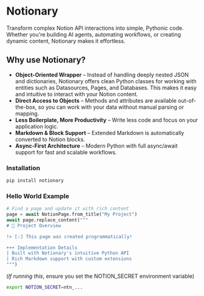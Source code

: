 # Notionary

Transform complex Notion API interactions into simple, Pythonic code. Whether you're building AI agents, automating workflows, or creating dynamic content, Notionary makes it effortless.

## Why use Notionary?

- **Object-Oriented Wrapper** – Instead of handling deeply nested JSON and dictionaries, Notionary offers clean Python classes for working with entities such as Datasources, Pages, and Databases. This makes it easy and intuitive to interact with your Notion content.
- **Direct Access to Objects** – Methods and attributes are available out-of-the-box, so you can work with your data without manual parsing or mapping.
- **Less Boilerplate, More Productivity** – Write less code and focus on your application logic.
- **Markdown & Block Support** – Extended Markdown is automatically converted to Notion blocks.
- **Async-First Architecture** – Modern Python with full async/await support for fast and scalable workflows.

### Installation

```bash
pip install notionary
```

### Hello World Example

```python
# Find a page and update it with rich content
page = await NotionPage.from_title("My Project")
await page.replace_content("""
# 🚀 Project Overview

!> [💡] This page was created programmatically!

+++ Implementation Details
| Built with Notionary's intuitive Python API
| Rich Markdown support with custom extensions
""")
```

(_If running this_, ensure you set the NOTION_SECRET environment variable)

```bash
export NOTION_SECRET=ntn_...
```
